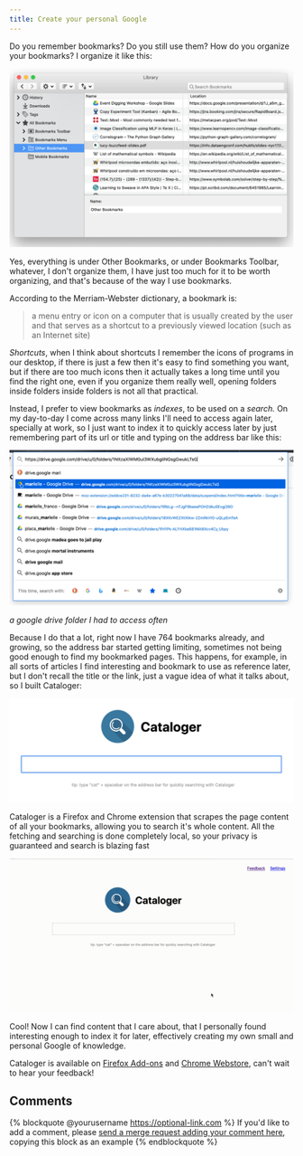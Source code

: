 ```yaml
---
title: Create your personal Google
---
```


Do you remember bookmarks? Do you still use them? How do you organize your bookmarks? I organize it like this:

![](../img/cataloger1.png)

Yes, everything is under Other Bookmarks, or under Bookmarks Toolbar, whatever, I don't organize them, I have just too much for it to be worth organizing, and that's because of the way I use bookmarks.

According to the Merriam-Webster dictionary, a bookmark is:

> a menu entry or icon on a computer that is usually created by the user and that serves as a shortcut to a previously viewed location (such as an Internet site)

*Shortcuts*, when I think about shortcuts I remember the icons of programs in our desktop, if there is just a few then it's easy to find something you want, but if there are too much icons then it actually takes a long time until you find the right one, even if you organize them really well, opening folders inside folders inside folders is not all that practical.

Instead, I prefer to view bookmarks as *indexes*, to be used on a *search.* On my day-to-day I come across many links I'll need to access again later, specially at work, so I just want to index it to quickly access later by just remembering part of its url or title and typing on the address bar like this:

![](../img/cataloger2.png)

_a google drive folder I had to access often_

Because I do that a lot, right now I have 764 bookmarks already, and growing, so the address bar started getting limiting, sometimes not being good enough to find my bookmarked pages. This happens, for example, in all sorts of articles I find interesting and bookmark to use as reference later, but I don't recall the title or the link, just a vague idea of what it talks about, so I built Cataloger:

![](../img/cataloger3.png)

Cataloger is a Firefox and Chrome extension that scrapes the page content of all your bookmarks, allowing you to search it's whole content. All the fetching and searching is done completely local, so your privacy is guaranteed and search is blazing fast

![](../img/cataloger4.gif)

Cool! Now I can find content that I care about, that I personally found interesting enough to index it for later, effectively creating my own small and personal Google of knowledge.

Cataloger is available on [Firefox Add-ons](https://addons.mozilla.org/en-US/firefox/addon/cataloger) and [Chrome Webstore](https://chrome.google.com/webstore/detail/cataloger/dkfaoaegfclpedkbhmpcbifpicpcedko?hl=en&authuser=0), can't wait to hear your feedback!

## Comments

{% blockquote @yourusername https://optional-link.com %}
If you'd like to add a comment, please [send a merge request adding your comment here](https://github.com/rogeriochaves/blog/edit/master/source/_posts/%%filename%%), copying this block as an example
{% endblockquote %}